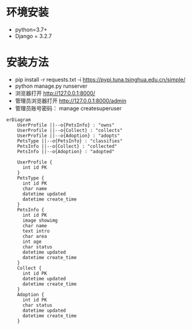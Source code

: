 # 环境安装
- python=3.7+
- Django = 3.2.7

# 安装方法
- pip install -r requests.txt -i https://pypi.tuna.tsinghua.edu.cn/simple/
- python manage.py runserver 
- 浏览器打开 http://127.0.0.1:8000/
- 管理员浏览器打开 http://127.0.0.1:8000/admin
- 管理员账号密码： manage createsuperuser

```mermaid
erDiagram
    UserProfile ||--o{PetsInfo} : "owns"
    UserProfile ||--o{Collect} : "collects"
    UserProfile ||--o{Adoption} : "adopts"
    PetsType ||--o{PetsInfo} : "classifies"
    PetsInfo ||--o{Collect} : "collected"
    PetsInfo ||--o{Adoption} : "adopted"

    UserProfile {
      int id PK
    }
    PetsType {
      int id PK
      char name
      datetime updated
      datetime create_time
    }
    PetsInfo {
      int id PK
      image showimg
      char name
      text intro
      char area
      int age
      char status
      datetime updated
      datetime create_time
    }
    Collect {
      int id PK
      datetime updated
      datetime create_time
    }
    Adoption {
      int id PK
      char status
      datetime updated
      datetime create_time
    }
```